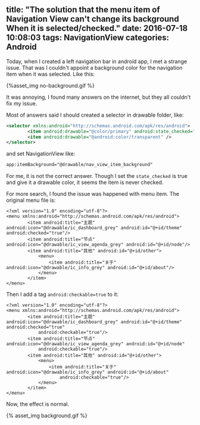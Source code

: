 title: "The solution that the menu item of Navigation View can't change its background When it is selected/checked."
date: 2016-07-18 10:08:03
tags: NavigationView
categories: Android
---
Today, when I created a left navigation bar in android app, I met a strange issue. That was I couldn't appoint a background color for the navigation item when it was selected. Like this:

{%asset_img no-background.gif %}

 It was annoying, I found many answers on the internet, but they all couldn't fix my issue.

Most of answers said I should created a selector in drawable folder, like:

```XML
<selector xmlns:android="http://schemas.android.com/apk/res/android">
        <item android:drawable="@color/primary" android:state_checked="true" />
        <item android:drawable="@android:color/transparent" />
</selector>
```
and set NavigationView like:

```XML
app:itemBackground="@drawable/nav_view_item_background"
```
For me, it is not the correct answer. Though I set the `state_checked` is true and give it a drawable color, it seems the item is never checked.

For more search, I found the issue was happened with menu item.
The original menu file is:
```
<?xml version="1.0" encoding="utf-8"?>
<menu xmlns:android="http://schemas.android.com/apk/res/android">
        <item android:title="主题" android:icon="@drawable/ic_dashboard_grey" android:id="@+id/theme" android:checked="true"/>
        <item android:title="节点" android:icon="@drawable/ic_view_agenda_grey" android:id="@+id/node"/>
        <item android:title="其他" android:id="@+id/other">
            <menu>
                <item android:title="关于" android:icon="@drawable/ic_info_grey" android:id="@+id/about"/>
            </menu>
        </item>
</menu>
```
Then I add a tag `android:checkable=true` to it:
```
<?xml version="1.0" encoding="utf-8"?>
<menu xmlns:android="http://schemas.android.com/apk/res/android">
        <item android:title="主题" android:icon="@drawable/ic_dashboard_grey" android:id="@+id/theme" android:checked="true"
            android:checkable="true"/>
        <item android:title="节点" android:icon="@drawable/ic_view_agenda_grey" android:id="@+id/node"
            android:checkable="true"/>
        <item android:title="其他" android:id="@+id/other">
            <menu>
                <item android:title="关于" android:icon="@drawable/ic_info_grey" android:id="@+id/about"
                    android:checkable="true"/>
            </menu>
        </item>
</menu>
```
Now, the effect is normal.

{% asset_img background.gif %}
